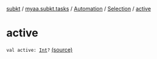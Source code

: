 [subkt](../../../index.md) / [myaa.subkt.tasks](../../index.md) / [Automation](../index.md) / [Selection](index.md) / [active](./active.md)

# active

`val active: `[`Int`](https://kotlinlang.org/api/latest/jvm/stdlib/kotlin/-int/index.html)`?` [(source)](https://github.com/Myaamori/SubKt/blob/0.1.19/src/main/kotlin/myaa/subkt/tasks/asstasks.kt#L805)